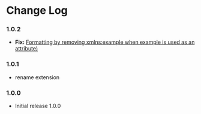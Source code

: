 # Change Log

### 1.0.2

 - **Fix:** [Formatting by removing xmlns:example when example is used as an attribute)](https://github.com/AndersonPull/Zoio_de_lula_MAUI/issues/1)

### 1.0.1

- rename extension 

### 1.0.0

- Initial release 1.0.0


